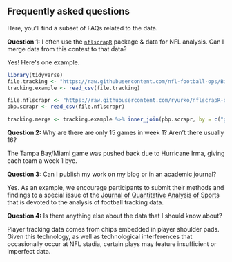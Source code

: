 
<!-- README.md is generated from README.Rmd. Please edit that file -->
Frequently asked questions
--------------------------

Here, you'll find a subset of FAQs related to the data.

**Question 1:** I often use the [`nflscrapR`](https://github.com/ryurko/nflscrapr) package & data for NFL analysis. Can I merge data from this contest to that data?

Yes! Here's one example.

``` r
library(tidyverse)
file.tracking <- "https://raw.githubusercontent.com/nfl-football-ops/Big-Data-Bowl/master/Data/tracking_gameId_2017090700.csv?token=ArYlP9Tyz03227j1NLLnn2EgDnG0hvjzks5cF8pqwA%3D%3D"
tracking.example <- read_csv(file.tracking)

file.nflscrapr <- "https://raw.githubusercontent.com/ryurko/nflscrapR-data/master/play_by_play_data/regular_season/reg_pbp_2017.csv"
pbp.scrapr <- read_csv(file.nflscrapr) 

tracking.merge <- tracking.example %>% inner_join(pbp.scrapr, by = c("gameId" = "game_id", "playId" = "play_id"))
```

**Question 2:** Why are there are only 15 games in week 1? Aren’t there usually 16?

The Tampa Bay/Miami game was pushed back due to Hurricane Irma, giving each team a week 1 bye.

**Question 3:** Can I publish my work on my blog or in an academic journal?

Yes. As an example, we encourage participants to submit their methods and findings to a special issue of the [Journal of Quantitative Analysis of Sports](https://www.degruyter.com/view/j/jqas) that is devoted to the analysis of football tracking data.

**Question 4:** Is there anything else about the data that I should know about?

Player tracking data comes from chips embedded in player shoulder pads. Given this technology, as well as technological interferences that occasionally occur at NFL stadia, certain plays may feature insufficient or imperfect data.
